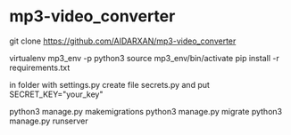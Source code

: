 # mp3-video_converter

git clone https://github.com/AIDARXAN/mp3-video_converter

virtualenv mp3_env -p python3
source mp3_env/bin/activate
pip install -r requirements.txt

in folder with settings.py create file secrets.py
and put SECRET_KEY="your_key"

python3 manage.py makemigrations
python3 manage.py migrate
python3 manage.py runserver
